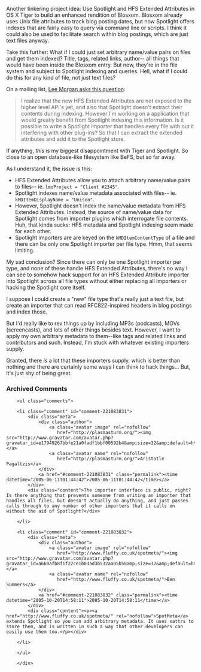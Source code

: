 Another tinkering project idea:  Use Spotlight and HFS Extended Attributes in OS X Tiger to build an enhanced rendition of Blosxom.  Blosxom already uses Unix file attributes to track blog posting dates, but now Spotlight offers indexes that are fairly easy to query via command line or scripts.  I think it could also be used to facilitate search within blog postings, which are just text files anyway.

  Take this further:  What if I could just set arbitrary name/value pairs on files and get them indexed?  Title, tags, related links, author-- all things that would have been inside the Blosxom entry.  But now, they're in the file system and subject to Spotlight indexing and queries.  Hell, what if I could do this for any kind of file, not just text files?

  On a mailing list, [Lee Morgan asks this question][lm]:

  > I realize that the new HFS Extended Attributes are not exposed to the 
higher level API's yet, and also that Spotlight doesn't extract their 
contents during indexing. However I'm working on a application that 
would greatly benefit from Spotlight indexing this information. Is it 
possible to write a Spotlight importer that handles every file with 
out it interfering with other plug-ins? So that I can extract the 
extended attributes and add it to the Spotlight store.

  If anything, *this* is my biggest disappointment with Tiger and Spotlight.  So close to an open database-like filesystem like BeFS, but so far away.

  As I understand it, the issue is this:  

* HFS Extended Attributes allow you to attach arbitrary name/value pairs to files-- ie. `lmoProject = "Client #2345"`.
* Spotlight indexes name/value metadata associated with files-- ie. `kMDItemDisplayName = "Unison"`.
* However, Spotlight doesn't index the name/value metadata from HFS Extended Attributes.  Instead, the source of name/value data for Spotlight comes from importer plugins which interrogate file contents.  Huh, that kinda sucks: HFS metadata and Spotlight indexing seem made for each other.
* Spotlight importers are are keyed on the `kMDItemContentType` of a file and there can be only one Spotlight importer per file type.  Hmm, that seems limiting.

My sad conclusion?  Since there can only be one Spotlight importer per type, and none of these handle HFS Extended Attributes, there's no way I can see to somehow hack support for an HFS Extended Attribute importer into Spotlight across all file types without either replacing all importers or hacking the Spotlight core itself.

I suppose I could create a "new" file type that's really just a text file, but create an importer that can read RFC822-inspired headers in blog postings and index those.  

But I'd really like to rev things up by including MP3s (podcasts), MOVs (screencasts), and lots of other things besides text.  However, I want to apply my own arbitrary metadata to them--like tags and related links and contributors and such.  Instead, I'm stuck with whatever existing importers supply.  

Granted, there *is* a lot that these importers supply, which is better than nothing and there are certainly some ways I can think to hack things... But, it's just shy of being great.

[lm]: http://www.cocoabuilder.com/archive/message/cocoa/2005/5/4/134822

<div id="comments" class="comments archived-comments">
            <h3>Archived Comments</h3>
            
        <ul class="comments">
            
        <li class="comment" id="comment-221083831">
            <div class="meta">
                <div class="author">
                    <a class="avatar image" rel="nofollow" 
                       href="http://plasmasturm.org/"><img src="http://www.gravatar.com/avatar.php?gravatar_id=e17949267bbfe21a0fadf1bbf00592b4&amp;size=32&amp;default=http://mediacdn.disqus.com/1320279820/images/noavatar32.png"/></a>
                    <a class="avatar name" rel="nofollow" 
                       href="http://plasmasturm.org/">Aristotle Pagaltzis</a>
                </div>
                <a href="#comment-221083831" class="permalink"><time datetime="2005-06-11T01:44:42">2005-06-11T01:44:42</time></a>
            </div>
            <div class="content">The importer interface is public, right? Is there anything that prevents someone from writing an importer that handles all files, but doesn't actually do anything, and just passes calls through to any number of other importers that it calls on without the aid of Spotlight?</div>
            
        </li>
    
        <li class="comment" id="comment-221083832">
            <div class="meta">
                <div class="author">
                    <a class="avatar image" rel="nofollow" 
                       href="http://www.fluffy.co.uk/spotmeta/"><img src="http://www.gravatar.com/avatar.php?gravatar_id=a660afb8f1f22ce1b03ad3b532aa05b5&amp;size=32&amp;default=http://mediacdn.disqus.com/1320279820/images/noavatar32.png"/></a>
                    <a class="avatar name" rel="nofollow" 
                       href="http://www.fluffy.co.uk/spotmeta/">Ben Summers</a>
                </div>
                <a href="#comment-221083832" class="permalink"><time datetime="2005-10-20T14:58:11">2005-10-20T14:58:11</time></a>
            </div>
            <div class="content"><p><a href="http://www.fluffy.co.uk/spotmeta/" rel="nofollow">SpotMeta</a> extends Spotlight so you can add arbitrary metadata. It uses xattrs to store them, and is written in such a way that other developers can easily use them too.</p></div>
            
        </li>
    
        </ul>
    
        </div>
    